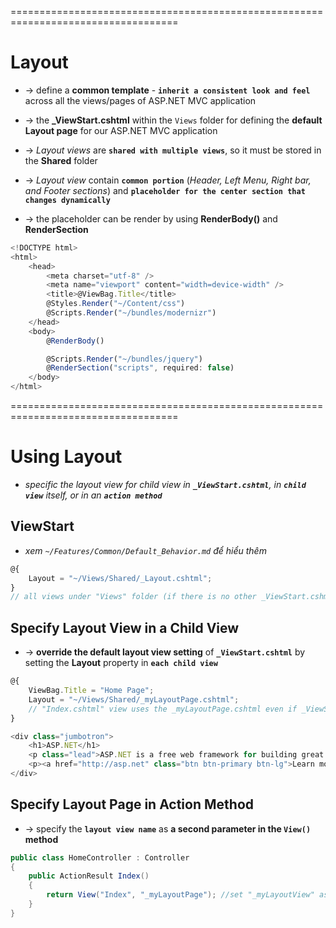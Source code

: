 ===================================================================================
# Layout
* -> define a **common template** - **`inherit a consistent look and feel`** across all the views/pages of ASP.NET MVC application
* -> the **_ViewStart.cshtml** within the `Views` folder for defining the **default Layout page** for our ASP.NET MVC application

* -> _Layout views_ are **`shared with multiple views`**, so it must be stored in the **Shared** folder
* -> _Layout view_ contain **`common portion`** (_Header, Left Menu, Right bar, and Footer sections_) and **`placeholder for the center section that changes dynamically`** 
* -> the placeholder can be render by using **RenderBody()** and **RenderSection**

```js - Basic structure of Layout page
<!DOCTYPE html>
<html>
    <head>
        <meta charset="utf-8" />
        <meta name="viewport" content="width=device-width" />
        <title>@ViewBag.Title</title>
        @Styles.Render("~/Content/css")
        @Scripts.Render("~/bundles/modernizr")
    </head>
    <body>
        @RenderBody()

        @Scripts.Render("~/bundles/jquery")
        @RenderSection("scripts", required: false)
    </body>
</html>
```

===================================================================================
# Using Layout
* _specific the layout view for child view in **`_ViewStart.cshtml`**, in **`child view`** itself, or in an **`action method`**_

## ViewStart
* _xem `~/Features/Common/Default_Behavior.md` để hiểu thêm_

```js - ~/Views/_ViewStart.cshtml
@{
    Layout = "~/Views/Shared/_Layout.cshtml";
}
// all views under "Views" folder (if there is no other _ViewStart.cshml) will use the "_Layout.cshtml" as view
```

## Specify Layout View in a Child View
* -> **override the default layout view setting** of **`_ViewStart.cshtml`** by setting the **Layout** property in **`each child view`**

```js - Index.cshtml
@{
    ViewBag.Title = "Home Page";
    Layout = "~/Views/Shared/_myLayoutPage.cshtml";
    // "Index.cshtml" view uses the _myLayoutPage.cshtml even if _ViewStart.cshtml sets the _Layout.cshtml
}

<div class="jumbotron">
    <h1>ASP.NET</h1>
    <p class="lead">ASP.NET is a free web framework for building great Web sites and Web applications using HTML, CSS and JavaScript.</p>
    <p><a href="http://asp.net" class="btn btn-primary btn-lg">Learn more &raquo;</a></p>
</div>
```

## Specify Layout Page in Action Method
* -> specify the **`layout view name`** as **a second parameter in the `View()` method**

```cs
public class HomeController : Controller
{
    public ActionResult Index()
    {
        return View("Index", "_myLayoutPage"); //set "_myLayoutView" as layout view
    }
}
```